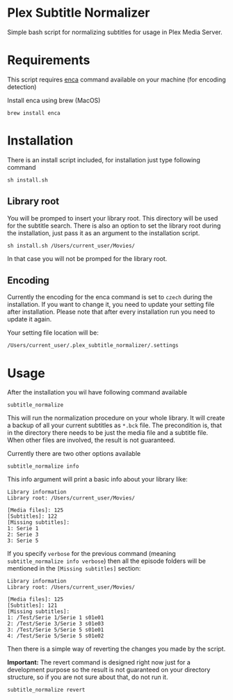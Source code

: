 # Plex Subtitle Normalizer
Simple bash script for normalizing subtitles for usage in Plex Media Server.

# Requirements
This script requires [enca](https://github.com/nijel/enca) command available on your machine (for encoding detection)

Install enca using brew (MacOS)
```
brew install enca
```
# Installation
There is an install script included, for installation just type following command
```
sh install.sh
```

## Library root
You will be promped to insert your library root. This directory will be used for the subtitle search. There is also an option to set the library root during the installation, just pass it as an argument to the installation script.
```
sh install.sh /Users/current_user/Movies/
```

In that case you will not be promped for the library root.

## Encoding
Currently the encoding for the enca command is set to `czech` during the installation. If you want to change it, you need to update your setting file after installation. Please note that after every installation run you need to update it again.

Your setting file location will be:
```
/Users/current_user/.plex_subtitle_normalizer/.settings
```

# Usage
After the installation you wil have following command available
```
subtitle_normalize
```

This will run the normalization procedure on your whole library. It will create a backup of all your current subtitles as `*.bck` file. The precondition is, that in the directory there needs to be just the media file and a subtitle file. When other files are involved, the result is not guaranteed.

Currently there are two other options available

```
subtitle_normalize info
```
This info argument will print a basic info about your library like:
```
Library information
Library root: /Users/current_user/Movies/

[Media files]: 125
[Subtitles]: 122
[Missing subtitles]:
1: Serie 1
2: Serie 3
3: Serie 5
```

If you specify `verbose` for the previous command (meaning `subtitle_normalize info verbose`) then all the episode folders will be mentioned in the `[Missing subtitles]` section:
```
Library information
Library root: /Users/current_user/Movies/

[Media files]: 125
[Subtitles]: 121
[Missing subtitles]:
1: /Test/Serie 1/Serie 1 s01e01
2: /Test/Serie 3/Serie 3 s01e03
3: /Test/Serie 5/Serie 5 s01e01
4: /Test/Serie 5/Serie 5 s01e02
```


Then there is a simple way of reverting the changes you made by the script.

**Important:** The revert command is designed right now just for a development purpose so the result is not guaranteed on your directory structure, so if you are not sure about that, do not run it.
```
subtitle_normalize revert
```
